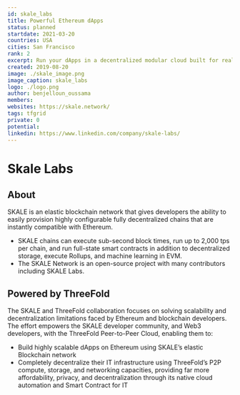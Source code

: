 ```yaml
---
id: skale_labs
title: Powerful Ethereum dApps
status: planned
startdate: 2021-03-20
countries: USA
cities: San Francisco
rank: 2
excerpt: Run your dApps in a decentralized modular cloud built for real-world needs and configured for your requirements.
created: 2019-08-20
image: ./skale_image.png
image_caption: skale_labs
logo: ./logo.png
author: benjelloun_oussama
members:
websites: https://skale.network/
tags: tfgrid
private: 0
potential:
linkedin: https://www.linkedin.com/company/skale-labs/
---
```


# Skale Labs

## About


SKALE is an elastic blockchain network that gives developers the ability to easily provision highly configurable fully decentralized chains that are instantly compatible with Ethereum.

- SKALE chains can execute sub-second block times, run up to 2,000 tps per chain, and run full-state smart contracts in addition to decentralized storage, execute Rollups, and machine learning in EVM.
- The SKALE Network is an open-source project with many contributors including SKALE Labs.

## Powered by ThreeFold

The SKALE and ThreeFold collaboration focuses on solving scalability and decentralization limitations faced by Ethereum and blockchain developers. The effort empowers the SKALE developer community, and Web3 developers, with the ThreeFold Peer-to-Peer Cloud, enabling them to:

- Build highly scalable dApps on Ethereum using SKALE’s elastic Blockchain network
- Completely decentralize their IT infrastructure using ThreeFold’s P2P compute, storage, and networking capacities, providing far more affordability, privacy, and decentralization through its native cloud automation and Smart Contract for IT

